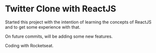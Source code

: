 # Twitter Clone with ReactJS

Started this project with the intention of learning the concepts of ReactJS and to get some experience with that.

On future commits, will be adding some new features.

Coding with Rocketseat.